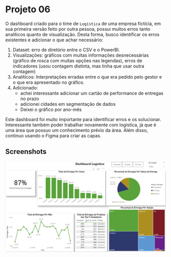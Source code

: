 # Projeto 06

O dashboard criado para o time de ```Logística``` de uma empresa fictícia, em sua primeira versão feito por outra pessoa, possui muitos erros tanto analíticos quanto de visualização.
Desta forma, busco identificar os erros existentes e adicionar o que achar necessário:

1. Dataset: erro de diretório entre o CSV e o PowerBI.
2. Visualizações: gráficos com muitas informações desnecessárias (gráfico de rosca com muitas opções nas legendas), erros de indicadores (usou contagem distinta, mas tinha que usar outra contagem)
3. Analíticos: Interpretações erradas entre o que era pedido pelo gestor e o que era apresentado no gráfico.
4. Adicionado:
   * achei interessante adicionar um cartão de performance de entregas no prazo
   * adicionei cidades em segmentação de dados
   * Deixei o gráfico por ano-mês

Este dashboard foi muito importante para identificar erros e os solucionar. Interessante também poder trabalhar novamente com logística, já que é uma área que possuo um conhecimento prévio da área. Além disso, continuo usando o Figma para criar as capas.

## Screenshots

![Projeto 6 - Dashboard de Logística](https://raw.githubusercontent.com/gustavo-rossin/powerbi/main/project06_logistico/logistics_dashboard.PNG)
